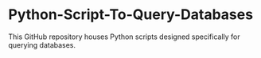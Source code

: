# Python-Script-To-Query-Databases
This GitHub repository houses Python scripts designed specifically for querying databases.
